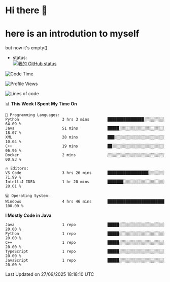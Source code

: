 # Hi there 👋
# here is an introdution to myself   
but now it's empty()
* status:    
[![我的 GitHub status](https://github-readme-stats.vercel.app/api?username=LMXsecound&show_icons=true&theme=ambient_gradient)](https://github.com/anuraghazra/github-readme-stats)
<!--START_SECTION:waka-->
![Code Time](http://img.shields.io/badge/Code%20Time-148%20hrs%208%20mins-blue)

![Profile Views](http://img.shields.io/badge/Profile%20Views-87-blue)

![Lines of code](https://img.shields.io/badge/From%20Hello%20World%20I%27ve%20Written-4.1%20thousand%20lines%20of%20code-blue)

📊 **This Week I Spent My Time On** 

```text
💬 Programming Languages: 
Python                   3 hrs 3 mins        ████████████████░░░░░░░░░   64.09 % 
Java                     51 mins             █████░░░░░░░░░░░░░░░░░░░░   18.07 % 
XML                      28 mins             ███░░░░░░░░░░░░░░░░░░░░░░   10.04 % 
C++                      19 mins             ██░░░░░░░░░░░░░░░░░░░░░░░   06.96 % 
Docker                   2 mins              ░░░░░░░░░░░░░░░░░░░░░░░░░   00.83 % 

🔥 Editors: 
VS Code                  3 hrs 26 mins       ██████████████████░░░░░░░   71.99 % 
IntelliJ IDEA            1 hr 20 mins        ███████░░░░░░░░░░░░░░░░░░   28.01 % 

💻 Operating System: 
Windows                  4 hrs 46 mins       █████████████████████████   100.00 % 
```

**I Mostly Code in Java** 

```text
Java                     1 repo              █████░░░░░░░░░░░░░░░░░░░░   20.00 % 
Python                   1 repo              █████░░░░░░░░░░░░░░░░░░░░   20.00 % 
C++                      1 repo              █████░░░░░░░░░░░░░░░░░░░░   20.00 % 
TypeScript               1 repo              █████░░░░░░░░░░░░░░░░░░░░   20.00 % 
JavaScript               1 repo              █████░░░░░░░░░░░░░░░░░░░░   20.00 % 
```




 Last Updated on 27/09/2025 18:18:10 UTC
<!--END_SECTION:waka-->
